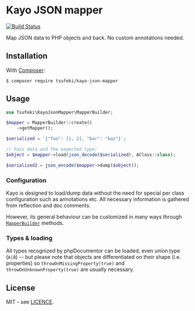 
Kayo JSON mapper
================

[![Build Status](https://travis-ci.org/tsufeki/kayo-json-mapper.svg?branch=master)](https://travis-ci.org/tsufeki/kayo-json-mapper)

Map JSON data to PHP objects and back. No custom annotations needed.

Installation
------------

With [Composer](https://getcomposer.org/):
```
$ composer require tsufeki/kayo-json-mapper
```

Usage
-----

```php
use Tsufeki\KayoJsonMapper\MapperBuilder;

$mapper = MapperBuilder::create()
    ->getMapper();

$serialized = '{"foo": [1, 2], "bar": "baz"}';

// Pass data and the expected type:
$object = $mapper->load(json_decode($serialized), AClass::class);

$serialized2 = json_encode($mapper->dump($object));
```

### Configuration

Kayo is designed to load/dump data without the need for special per class
configuration such as annotations etc. All necessary information is gathered
from reflection and doc comments.

However, its general behaviour can be customized in many ways through
[`MapperBuilder`](src/Tsufeki/KayoJsonMapper/MapperBuilder.php) methods.

### Types & loading

All types recognized by phpDocumentor can be loaded, even union type (`A|B`) --
but please note that objects are differentiated on their shape (i.e.
properties) so `throwOnMissingProperty(true)` and
`throwOnUnknownProperty(true)` are usually necessary.

License
-------
MIT - see [LICENCE](LICENSE).

